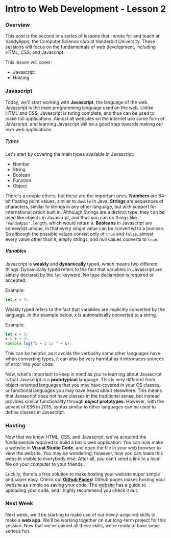 # Intro to Web Development - Lesson 2
### Overview

This post is the second in a series of lessons that I wrote for and teach at VandyApps, the Computer Science club at Vanderbilt University. These sessions will focus on the fundamentals of web development, including HTML, CSS, and Javascript.

This lesson will cover:

  - Javascript
  - Hosting

### Javascript

Today, we'll start working with **Javascript**, the language of the web. Javascript is the main programming language used on the web. Unlike HTML and CSS, Javascript is turing complete, and thus can be used to make full applications. Almost all websites on the internet use some form of Javascript, and learning Javascript will be a good step towards making our *own* web applications.

##### Types

Let's start by covering the main types available in Javascript:

* Number
* String
* Boolean
* Function
* Object

There's a couple others, but these are the important ones. **Numbers** are 64-bit floating point values, similar to `double` in Java. **Strings** are sequences of characters, similar to strings in any other language, but with support for internationalization built in. Although Strings are a distinct type, they can be used like objects in Javascript, and thus you can do things like `"VandyApps".length`, which would return `9`. **Booleans** in Javascript are somewhat unique, in that every single value can be converted to a boolean. So although the possible values consist only of `true` and `false`, almost every value other than `0`, empty strings, and null values converts to `true`.

##### Variables

Javascript is **weakly** and **dynamically** typed, which means two different things. Dynamically typed refers to the fact that variables in Javascript are simply declared by the `let` keyword. No type declaration is required or accepted.

Example:
```javascript
let x = 5;
```

Weakly typed refers to the fact that variables are implicitly converted by the language. In the example below, x is automatically converted to a string.

Example:
```javascript
let x = 5;
x = x + 2;
console.log("5 + 2 is " + x);
```

This can be helpful, as it avoids the verbosity some other languages have when converting types, it can also be very harmful as it introduces sources of error into your code.

Now, what's important to keep in mind as you're learning about Javascript is that Javascript is a **prototypical** language. This is very different from object-oriented languages that you may have covered in your CS classes, or functional languages you may have heard about elsewhere. This means that Javascript does not have classes in the traditional sense, but instead provides similar functionality through **object prototypes**. However, with the advent of ES6 in 2015, syntax similar to other languages can be used to define classes in Javascript.

### Hosting

Now that we know HTML, CSS, and Javascript, we've acquired the fundamentals required to build a basic web application. You can now make a website in **Visual Studio Code**, and open the file in your web browser to view the website. You may be wondering, however, how you can make this website visible to everybody else. After all, you can't send a link to a local file on your computer to your friends.

Luckily, there's a free solution to make hosting your website super simple and super easy. Check out [**Github Pages**](https://pages.github.com/)! Github pages makes hosting your website as simple as saving your code. The [website](https://pages.github.com/) has a guide to uploading your code, and I highly recommend you check it out.

### Next Week

Next week, we'll be starting to make use of our newly-acquired skills to make a **web app**. We'll be working together on our long-term project for this session. Now that we've gained all these skills, we're ready to have some serious fun.